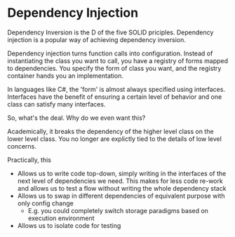 ﻿# Dependency Injection

Dependency Inversion is the D of the five SOLID priciples. Dependency injection is a popular way of
achieving dependency inversion.

Dependency injection turns function calls into configuration. Instead of instantiating the class you want to call,
you have a registry of forms mapped to dependencies. You specify the form of class you want, and the registry container
hands you an implementation.

In languages like C#, the 'form' is almost always specified using interfaces. Interfaces have the benefit of ensuring a
certain level of behavior and one class can satisfy many interfaces.

So, what's the deal. Why do we even want this? 

Academically, it breaks the dependency of the higher level class on the lower level class. You no longer are explictly 
tied to the details of low level concerns.

Practically, this
 - Allows us to write code top-down, simply writing in the interfaces of the next level of dependencies we need.
   This makes for less code re-work and allows us to test a flow without writing the whole dependency stack
 - Allows us to swap in different dependencies of equivalent purpose with only config change
   - E.g. you could completely switch storage paradigms based on execution environment 
 - Allows us to isolate code for testing